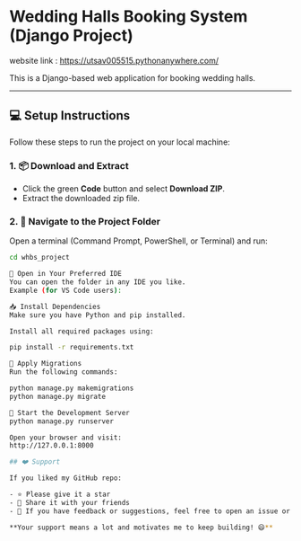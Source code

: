 # Wedding Halls Booking System (Django Project)

website link : https://utsav005515.pythonanywhere.com/

This is a Django-based web application for booking wedding halls.

---

## 💻 Setup Instructions

Follow these steps to run the project on your local machine:

### 1. 📦 Download and Extract
- Click the green **Code** button and select **Download ZIP**.
- Extract the downloaded zip file.

### 2. 📂 Navigate to the Project Folder
Open a terminal (Command Prompt, PowerShell, or Terminal) and run:

```bash
cd whbs_project

🧠 Open in Your Preferred IDE
You can open the folder in any IDE you like.
Example (for VS Code users):

📥 Install Dependencies
Make sure you have Python and pip installed.

Install all required packages using:

pip install -r requirements.txt

🔨 Apply Migrations
Run the following commands:

python manage.py makemigrations
python manage.py migrate

🚀 Start the Development Server
python manage.py runserver

Open your browser and visit:
http://127.0.0.1:8000

## ❤️ Support

If you liked my GitHub repo:

- ⭐ Please give it a star
- 🔄 Share it with your friends
- 📝 If you have feedback or suggestions, feel free to open an issue or a pull request

**Your support means a lot and motivates me to keep building! 😄**

